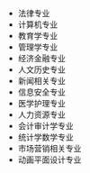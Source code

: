 * 法律专业
* 计算机专业
* 教育学专业
* 管理学专业
* 经济金融专业
* 人文历史专业
* 新闻相关专业
* 信息安全专业
* 医学护理专业
* 人力资源专业
* 会计审计学专业
* 统计学数学专业
* 市场营销相关专业
* 动画平面设计专业
